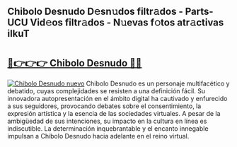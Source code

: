 ## Chibolo Desnudo D𝚎sn𝚞dos filtr𝚊dos - Parts-UCU Vid𝚎os filtr𝚊dos - N𝚞evas f𝚘tos atr𝚊ctivas iIkuT

# <h2><a href="http://mb9ufos.tromn.icu/?c=Chibolo+Desnudo">🔗👉👉👉 Chibolo Desnudo 🔗🔗</a></h2>

[![Chibolo Desnudo nuevo](https://i.imgur.com/pEAQMta.gif)](http://mb9ufos.tromn.icu/?c=Chibolo+Desnudo)
Chibolo Desnudo es un personaje multifacético y debatido, cuyas complejidades se resisten a una definición fácil.  Su innovadora autopresentación en el ámbito digital ha cautivado y enfurecido a sus seguidores, provocando debates sobre el consentimiento, la expresión artística y la esencia de las sociedades virtuales. A pesar de la ambigüedad de sus intenciones, su impacto en la cultura en línea es indiscutible. La determinación inquebrantable y el encanto innegable impulsan a Chibolo Desnudo hacia adelante en el reino virtual.
